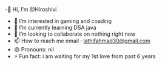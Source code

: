 -👋 Hi, I’m @Hiroshivi
- 👀 I’m interested in gaming and coading
- 🌱 I’m currently learning DSA java
- 💞️ I’m looking to collaborate on nothing right now
- 📫 How to reach me email : lathifahmad30@gmail.com
- 😄 Pronouns: nil
- ⚡ Fun fact: i am waiting for my 1st love from past 6 years 

<!---
Hiroshivi/Hiroshivi is a ✨ special ✨ repository because its `README.md` (this file) appears on your GitHub profile.
You can click the Preview link to take a look at your changes.
--->
